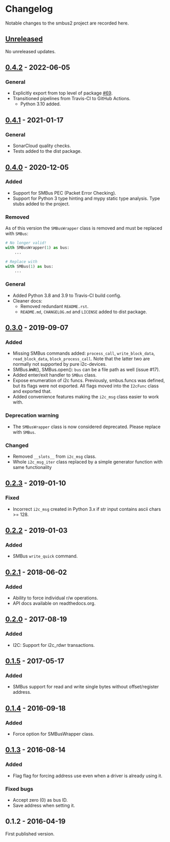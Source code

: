 # Changelog
Notable changes to the smbus2 project are recorded here.

## [Unreleased]
No unreleased updates.

## [0.4.2] - 2022-06-05
### General
- Explicitly export from top level of package [#69](https://github.com/kplindegaard/smbus2/pull/69).
- Transitioned pipelines from Travis-CI to GitHub Actions.
  - Python 3.10 added.

## [0.4.1] - 2021-01-17
### General
- SonarCloud quality checks.
- Tests added to the dist package.

## [0.4.0] - 2020-12-05
### Added
- Support for SMBus PEC (Packet Error Checking).
- Support for Python 3 type hinting and mypy static type analysis. Type stubs added to the project.

### Removed
As of this version the `SMBusWrapper` class is removed and must be replaced with `SMBus`:

```python
# No longer valid!
with SMBusWrapper(1) as bus:
    ...

# Replace with
with SMBus(1) as bus:
    ...
```

### General
- Added Python 3.8 and 3.9 to Travis-CI build config.
- Cleaner docs:
   - Removed redundant `README.rst`.
   - `README.md`, `CHANGELOG.md` and `LICENSE` added to dist package.

## [0.3.0] - 2019-09-07
### Added
- Missing SMBus commands added: `process_call`, `write_block_data`, `read_block_data`, `block_process_call`.
  Note that the latter two are normally not supported by pure i2c-devices.
- SMBus.__init__(), SMBus.open(): `bus` can be a file path as well (issue #17).
- Added enter/exit handler to `SMBus` class.
- Expose enumeration of i2c funcs. Previously, smbus.funcs was defined, but its flags were not exported. All flags moved into the `I2cFunc` class and exported that.
- Added convenience features making the `i2c_msg` class easier to work with.

### Deprecation warning
- The `SMBusWrapper` class is now considered deprecated. Please replace with `SMBus`.

### Changed
- Removed `__slots__` from `i2c_msg` class.
- Whole `i2c_msg_iter` class replaced by a simple generator function with same functionality


## [0.2.3] - 2019-01-10
### Fixed
- Incorrect `i2c_msg` created in Python 3.x if str input contains ascii chars >= 128. 

## [0.2.2] - 2019-01-03
### Added
- SMBus `write_quick` command.

## [0.2.1] - 2018-06-02
### Added
- Ability to force individual r/w operations.
- API docs available on readthedocs.org.

## [0.2.0] - 2017-08-19
### Added
- I2C: Support for i2c_rdwr transactions.

## [0.1.5] - 2017-05-17
### Added
- SMBus support for read and write single bytes without offset/register address.

## [0.1.4] - 2016-09-18
### Added
- Force option for SMBusWrapper class.

## [0.1.3] - 2016-08-14
### Added
- Flag flag for forcing address use even when a driver is already using it.
### Fixed bugs
- Accept zero (0) as bus ID.
- Save address when setting it.

## 0.1.2 - 2016-04-19
First published version.


[Unreleased]: https://github.com/kplindegaard/smbus2/compare/0.4.2...HEAD
[0.4.2]: https://github.com/kplindegaard/smbus2/compare/0.4.1...0.4.2
[0.4.1]: https://github.com/kplindegaard/smbus2/compare/0.4.0...0.4.1
[0.4.0]: https://github.com/kplindegaard/smbus2/compare/0.3.0...0.4.0
[0.3.0]: https://github.com/kplindegaard/smbus2/compare/0.2.3...0.3.0
[0.2.3]: https://github.com/kplindegaard/smbus2/compare/0.2.2...0.2.3
[0.2.2]: https://github.com/kplindegaard/smbus2/compare/0.2.1...0.2.2
[0.2.1]: https://github.com/kplindegaard/smbus2/compare/0.2.0...0.2.1
[0.2.0]: https://github.com/kplindegaard/smbus2/compare/0.1.5...0.2.0
[0.1.5]: https://github.com/kplindegaard/smbus2/compare/0.1.4...0.1.5
[0.1.4]: https://github.com/kplindegaard/smbus2/compare/0.1.3...0.1.4
[0.1.3]: https://github.com/kplindegaard/smbus2/compare/0.1.2...0.1.3
